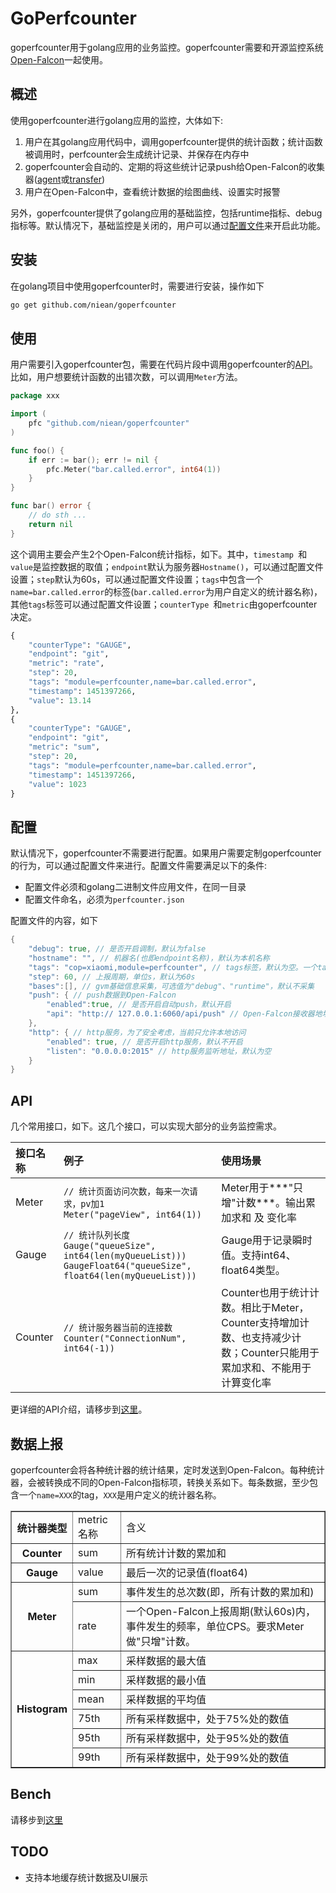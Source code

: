 GoPerfcounter
==========

goperfcounter用于golang应用的业务监控。goperfcounter需要和开源监控系统[Open-Falcon](http://book.open-falcon.com/zh/index.html)一起使用。

概述
-----
使用goperfcounter进行golang应用的监控，大体如下: 

1. 用户在其golang应用代码中，调用goperfcounter提供的统计函数；统计函数被调用时，perfcounter会生成统计记录、并保存在内存中
2. goperfcounter会自动的、定期的将这些统计记录push给Open-Falcon的收集器([agent](https://github.com/open-falcon/agent)或[transfer](https://github.com/open-falcon/transfer))
3. 用户在Open-Falcon中，查看统计数据的绘图曲线、设置实时报警

另外，goperfcounter提供了golang应用的基础监控，包括runtime指标、debug指标等。默认情况下，基础监控是关闭的，用户可以通过[配置文件](#配置)来开启此功能。

安装
-----

在golang项目中使用goperfcounter时，需要进行安装，操作如下

```bash
go get github.com/niean/goperfcounter

```

使用
-----

用户需要引入goperfcounter包，需要在代码片段中调用goperfcounter的[API](#API)。比如，用户想要统计函数的出错次数，可以调用`Meter`方法。

```go
package xxx

import (
	pfc "github.com/niean/goperfcounter"
)

func foo() {
	if err := bar(); err != nil {
		pfc.Meter("bar.called.error", int64(1))
	}
}

func bar() error {
	// do sth ...
	return nil
}

```

这个调用主要会产生2个Open-Falcon统计指标，如下。其中，`timestamp `和`value`是监控数据的取值；`endpoint`默认为服务器`Hostname()`，可以通过配置文件设置；`step`默认为60s，可以通过配置文件设置；`tags`中包含一个`name=bar.called.error`的标签(`bar.called.error`为用户自定义的统计器名称)，其他`tags`标签可以通过配置文件设置；`counterType `和`metric`由goperfcounter决定。

```python
{
    "counterType": "GAUGE",
    "endpoint": "git",
    "metric": "rate",
    "step": 20,
    "tags": "module=perfcounter,name=bar.called.error",
    "timestamp": 1451397266,
    "value": 13.14
},
{
    "counterType": "GAUGE",
    "endpoint": "git",
    "metric": "sum",
    "step": 20,
    "tags": "module=perfcounter,name=bar.called.error",
    "timestamp": 1451397266,
    "value": 1023
}

```


配置
----
默认情况下，goperfcounter不需要进行配置。如果用户需要定制goperfcounter的行为，可以通过配置文件来进行。配置文件需要满足以下的条件:

+ 配置文件必须和golang二进制文件应用文件，在同一目录
+ 配置文件命名，必须为```perfcounter.json```

配置文件的内容，如下

```go
{
    "debug": true, // 是否开启调制，默认为false
    "hostname": "", // 机器名(也即endpoint名称)，默认为本机名称
    "tags": "cop=xiaomi,module=perfcounter", // tags标签，默认为空。一个tag形如"key=val"，多个tag用逗号分隔；name为保留字段，因此不允许设置形如"name=xxx"的tag
    "step": 60, // 上报周期，单位s，默认为60s
    "bases":[], // gvm基础信息采集，可选值为"debug"、"runtime"，默认不采集
    "push": { // push数据到Open-Falcon
        "enabled":true, // 是否开启自动push，默认开启
        "api": "http:// 127.0.0.1:6060/api/push" // Open-Falcon接收器地址，默认为本地agent，即"http:// 127.0.0.1:1988/v1/push"
    },
    "http": { // http服务，为了安全考虑，当前只允许本地访问
        "enabled": true, // 是否开启http服务，默认不开启
        "listen": "0.0.0.0:2015" // http服务监听地址，默认为空
    }
}

```



API
----

几个常用接口，如下。这几个接口，可以实现大部分的业务监控需求。

|接口名称|例子|使用场景|
|:----|:----|:---|
|Meter|`// 统计页面访问次数，每来一次请求，pv加1`<br/>`Meter("pageView", int64(1)) `|Meter用于***"只增"计数***。输出累加求和 及 变化率|
|Gauge|`// 统计队列长度` <br/>`Gauge("queueSize", int64(len(myQueueList))) ` <br/> `GaugeFloat64("queueSize", float64(len(myQueueList)))`|Gauge用于记录瞬时值。支持int64、float64类型。|
|Counter|`// 统计服务器当前的连接数` <br/>`Counter("ConnectionNum", int64(-1)) `|Counter也用于统计计数。相比于Meter，Counter支持增加计数、也支持减少计数；Counter只能用于累加求和、不能用于计算变化率|

更详细的API介绍，请移步到[这里](https://github.com/niean/goperfcounter/blob/master/doc/API.md)。



数据上报
----

goperfcounter会将各种统计器的统计结果，定时发送到Open-Falcon。每种统计器，会被转换成不同的Open-Falcon指标项，转换关系如下。每条数据，至少包含一个```name=XXX```的tag，```XXX```是用户定义的统计器名称。

<table border="1">
<tr>
  <th>统计器类型</th>
  <td>metric名称</td>
  <td>含义</td>
</tr>
<tr>
  <th rowspan="1">Counter</th>
  <td>sum</td>
  <td>所有统计计数的累加和</td>
</tr>
<tr>
  <th rowspan="1">Gauge</th>
  <td>value</td>
  <td>最后一次的记录值(float64)</td>
</tr>
<tr>
  <th rowspan="2">Meter</th>
  <td>sum</td>
  <td>事件发生的总次数(即，所有计数的累加和)</td>
</tr>
<tr>
  <td>rate</td>
  <td>一个Open-Falcon上报周期(默认60s)内，事件发生的频率，单位CPS。要求Meter做"只增"计数。</td>
</tr>
<tr>
  <th rowspan="6">Histogram</th>
  <td>max</td>
  <td>采样数据的最大值</td>
</tr>
<tr>
  <td>min</td>
  <td>采样数据的最小值</td>
</tr>
<tr>
  <td>mean</td>
  <td>采样数据的平均值</td>
</tr>
<tr>
  <td>75th</td>
  <td>所有采样数据中，处于75%处的数值</td>
</tr>
<tr>
  <td>95th</td>
  <td>所有采样数据中，处于95%处的数值</td>
</tr>
<tr>
  <td>99th</td>
  <td>所有采样数据中，处于99%处的数值</td>
</tr>
</table>


Bench
----

请移步到[这里](https://github.com/niean/goperfcounter/blob/master/doc/BENCH.md)


TODO
----

+ 支持本地缓存统计数据及UI展示
